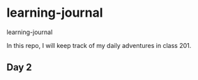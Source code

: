# learning-journal
learning-journal

In this repo, I will keep track of my daily adventures in class 201.  

## Day 2

